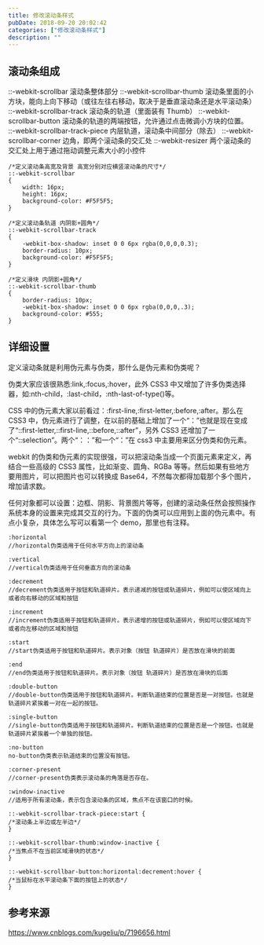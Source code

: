 ```yaml
---
title: 修改滚动条样式
pubDate: 2018-09-20 20:02:42
categories: ["修改滚动条样式"]
description: ""
---
```


## 滚动条组成

::-webkit-scrollbar 滚动条整体部分
::-webkit-scrollbar-thumb 滚动条里面的小方块，能向上向下移动（或往左往右移动，取决于是垂直滚动条还是水平滚动条）
::-webkit-scrollbar-track 滚动条的轨道（里面装有 Thumb）
::-webkit-scrollbar-button 滚动条的轨道的两端按钮，允许通过点击微调小方块的位置。
::-webkit-scrollbar-track-piece 内层轨道，滚动条中间部分（除去）
::-webkit-scrollbar-corner 边角，即两个滚动条的交汇处
::-webkit-resizer 两个滚动条的交汇处上用于通过拖动调整元素大小的小控件

```
/*定义滚动条高宽及背景 高宽分别对应横竖滚动条的尺寸*/
::-webkit-scrollbar
{
    width: 16px;
    height: 16px;
    background-color: #F5F5F5;
}

/*定义滚动条轨道 内阴影+圆角*/
::-webkit-scrollbar-track
{
    -webkit-box-shadow: inset 0 0 6px rgba(0,0,0,0.3);
    border-radius: 10px;
    background-color: #F5F5F5;
}

/*定义滑块 内阴影+圆角*/
::-webkit-scrollbar-thumb
{
    border-radius: 10px;
    -webkit-box-shadow: inset 0 0 6px rgba(0,0,0,.3);
    background-color: #555;
}
```

## 详细设置

定义滚动条就是利用伪元素与伪类，那什么是伪元素和伪类呢？

伪类大家应该很熟悉:link,:focus,:hover，此外 CSS3 中又增加了许多伪类选择器，如:nth-child，:last-child，:nth-last-of-type()等。

CSS 中的伪元素大家以前看过：:first-line,:first-letter,:before,:after。那么在 CSS3 中，伪元素进行了调整，在以前的基础上增加了一个“：”也就是现在变成了“::first-letter,::first-line,::before,::after”，另外 CSS3 还增加了一个“::selection”。两个“：：”和一个“：”在 css3 中主要用来区分伪类和伪元素。

webkit 的伪类和伪元素的实现很强，可以把滚动条当成一个页面元素来定义，再结合一些高级的 CSS3 属性，比如渐变、圆角、RGBa 等等。然后如果有些地方要用图片，可以把图片也可以转换成 Base64，不然每次都得加载那个多个图片，增加请求数。

任何对象都可以设置：边框、阴影、背景图片等等，创建的滚动条任然会按照操作系统本身的设置来完成其交互的行为。下面的伪类可以应用到上面的伪元素中。有点小复杂，具体怎么写可以看第一个 demo，那里也有注释。

```
:horizontal
//horizontal伪类适用于任何水平方向上的滚动条

:vertical
//vertical伪类适用于任何垂直方向的滚动条

:decrement
//decrement伪类适用于按钮和轨道碎片。表示递减的按钮或轨道碎片，例如可以使区域向上或者向右移动的区域和按钮

:increment
//increment伪类适用于按钮和轨道碎片。表示递增的按钮或轨道碎片，例如可以使区域向下或者向左移动的区域和按钮

:start
//start伪类适用于按钮和轨道碎片。表示对象（按钮 轨道碎片）是否放在滑块的前面

:end
//end伪类适用于按钮和轨道碎片。表示对象（按钮 轨道碎片）是否放在滑块的后面

:double-button
//double-button伪类适用于按钮和轨道碎片。判断轨道结束的位置是否是一对按钮。也就是轨道碎片紧挨着一对在一起的按钮。

:single-button
//single-button伪类适用于按钮和轨道碎片。判断轨道结束的位置是否是一个按钮。也就是轨道碎片紧挨着一个单独的按钮。

:no-button
no-button伪类表示轨道结束的位置没有按钮。

:corner-present
//corner-present伪类表示滚动条的角落是否存在。

:window-inactive
//适用于所有滚动条，表示包含滚动条的区域，焦点不在该窗口的时候。

::-webkit-scrollbar-track-piece:start {
/*滚动条上半边或左半边*/
}

::-webkit-scrollbar-thumb:window-inactive {
/*当焦点不在当前区域滑块的状态*/
}

::-webkit-scrollbar-button:horizontal:decrement:hover {
/*当鼠标在水平滚动条下面的按钮上的状态*/
}
```

## 参考来源

https://www.cnblogs.com/kugeliu/p/7196656.html
